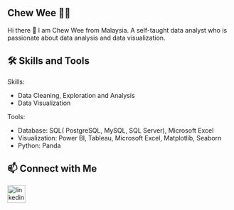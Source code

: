 ## Chew Wee 🙋‍♀️

Hi there 👋
I am Chew Wee from Malaysia. A self-taught data analyst who is passionate about data analysis and data visualization.


## 🛠️ Skills and Tools

Skills: 
* Data Cleaning, Exploration and Analysis 
* Data Visualization

Tools:
* Database: SQL( PostgreSQL, MySQL, SQL Server), Microsoft Excel
* Visualization: Power BI, Tableau, Microsoft Excel, Matplotlib, Seaborn
* Python: Panda


## 📫 Connect with Me
[<img src='https://cdn.jsdelivr.net/npm/simple-icons@3.0.1/icons/linkedin.svg' alt='linkedin' height='40'>](https://www.linkedin.com/in/chew-wee-tnee/)  

